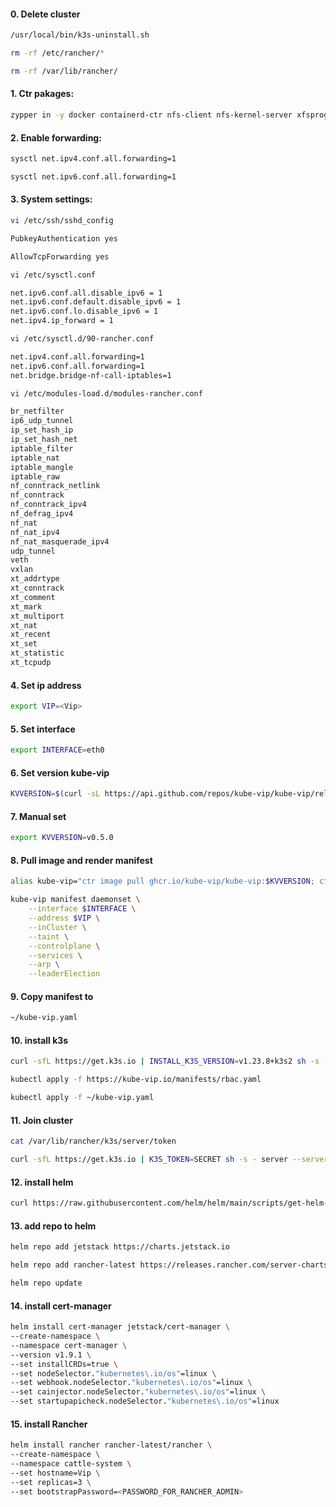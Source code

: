 #### 0. Delete cluster 

```bash
/usr/local/bin/k3s-uninstall.sh
```

```bash 
rm -rf /etc/rancher/*
```

```bash
rm -rf /var/lib/rancher/
```

#### 1. Ctr pakages:

```bash
zypper in -y docker containerd-ctr nfs-client nfs-kernel-server xfsprogs ceph-common open-iscsi cloud-init clone-master-clean-up
```
#### 2. Enable forwarding:

```bash
sysctl net.ipv4.conf.all.forwarding=1
```

```bash
sysctl net.ipv6.conf.all.forwarding=1
```

#### 3. System settings:

```bash
vi /etc/ssh/sshd_config
```

```bash
PubkeyAuthentication yes
```

```bash
AllowTcpForwarding yes
```

```bash
vi /etc/sysctl.conf
```

```bash
net.ipv6.conf.all.disable_ipv6 = 1
net.ipv6.conf.default.disable_ipv6 = 1
net.ipv6.conf.lo.disable_ipv6 = 1
net.ipv4.ip_forward = 1
```

```bash
vi /etc/sysctl.d/90-rancher.conf
```

```bash
net.ipv4.conf.all.forwarding=1
net.ipv6.conf.all.forwarding=1
net.bridge.bridge-nf-call-iptables=1
```

```bash
vi /etc/modules-load.d/modules-rancher.conf 
```

```bash
br_netfilter
ip6_udp_tunnel
ip_set_hash_ip
ip_set_hash_net
iptable_filter
iptable_nat
iptable_mangle
iptable_raw
nf_conntrack_netlink
nf_conntrack
nf_conntrack_ipv4
nf_defrag_ipv4
nf_nat
nf_nat_ipv4
nf_nat_masquerade_ipv4
udp_tunnel
veth
vxlan
xt_addrtype
xt_conntrack
xt_comment
xt_mark
xt_multiport
xt_nat
xt_recent
xt_set
xt_statistic
xt_tcpudp
```

#### 4. Set ip address

```bash
export VIP=<Vip>
```

#### 5. Set interface

```bash
export INTERFACE=eth0
```

#### 6. Set version kube-vip

```bash
KVVERSION=$(curl -sL https://api.github.com/repos/kube-vip/kube-vip/releases | jq -r ".[0].name")
```
#### 7. Manual set

```bash
export KVVERSION=v0.5.0
```

#### 8. Pull image and render manifest 

```bash
alias kube-vip="ctr image pull ghcr.io/kube-vip/kube-vip:$KVVERSION; ctr run --rm --net-host ghcr.io/kube-vip/kube-vip:$KVVERSION vip /kube-vip"
```

```bash
kube-vip manifest daemonset \
    --interface $INTERFACE \
    --address $VIP \
    --inCluster \
    --taint \
    --controlplane \
    --services \
    --arp \
    --leaderElection
```

#### 9. Copy manifest to

```bash
~/kube-vip.yaml
```

#### 10. install k3s 

```bash
curl -sfL https://get.k3s.io | INSTALL_K3S_VERSION=v1.23.8+k3s2 sh -s - server --cluster-init --tls-san <Vip>
```

```bash
kubectl apply -f https://kube-vip.io/manifests/rbac.yaml
```

```bash
kubectl apply -f ~/kube-vip.yaml
```

#### 11. Join cluster

```bash
cat /var/lib/rancher/k3s/server/token
```

```bash
curl -sfL https://get.k3s.io | K3S_TOKEN=SECRET sh -s - server --server https://Vip:6443
```
#### 12. install helm

```bash
curl https://raw.githubusercontent.com/helm/helm/main/scripts/get-helm-3 | bash
```

#### 13. add repo to helm

```bash
helm repo add jetstack https://charts.jetstack.io
```

```bash
helm repo add rancher-latest https://releases.rancher.com/server-charts/latest
```

```bash
helm repo update
```
#### 14. install cert-manager

```bash
helm install cert-manager jetstack/cert-manager \
--create-namespace \
--namespace cert-manager \
--version v1.9.1 \
--set installCRDs=true \
--set nodeSelector."kubernetes\.io/os"=linux \
--set webhook.nodeSelector."kubernetes\.io/os"=linux \
--set cainjector.nodeSelector."kubernetes\.io/os"=linux \
--set startupapicheck.nodeSelector."kubernetes\.io/os"=linux
```  
  
#### 15. install Rancher

```bash
helm install rancher rancher-latest/rancher \
--create-namespace \
--namespace cattle-system \
--set hostname=Vip \
--set replicas=3 \
--set bootstrapPassword=<PASSWORD_FOR_RANCHER_ADMIN>
```
